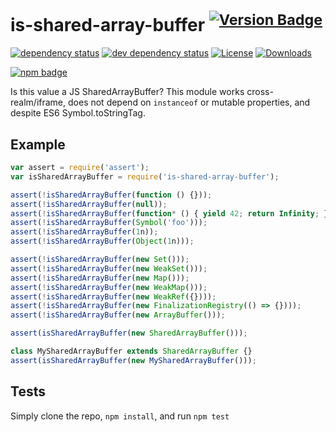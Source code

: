 # is-shared-array-buffer <sup>[![Version Badge][2]][1]</sup>

[![dependency status][5]][6]
[![dev dependency status][7]][8]
[![License][license-image]][license-url]
[![Downloads][downloads-image]][downloads-url]

[![npm badge][11]][1]

Is this value a JS SharedArrayBuffer? This module works cross-realm/iframe, does not depend on `instanceof` or mutable
properties, and despite ES6 Symbol.toStringTag.

## Example

```js
var assert = require('assert');
var isSharedArrayBuffer = require('is-shared-array-buffer');

assert(!isSharedArrayBuffer(function () {}));
assert(!isSharedArrayBuffer(null));
assert(!isSharedArrayBuffer(function* () { yield 42; return Infinity; });
assert(!isSharedArrayBuffer(Symbol('foo')));
assert(!isSharedArrayBuffer(1n));
assert(!isSharedArrayBuffer(Object(1n)));

assert(!isSharedArrayBuffer(new Set()));
assert(!isSharedArrayBuffer(new WeakSet()));
assert(!isSharedArrayBuffer(new Map()));
assert(!isSharedArrayBuffer(new WeakMap()));
assert(!isSharedArrayBuffer(new WeakRef({})));
assert(!isSharedArrayBuffer(new FinalizationRegistry(() => {})));
assert(!isSharedArrayBuffer(new ArrayBuffer()));

assert(isSharedArrayBuffer(new SharedArrayBuffer()));

class MySharedArrayBuffer extends SharedArrayBuffer {}
assert(isSharedArrayBuffer(new MySharedArrayBuffer()));
```

## Tests

Simply clone the repo, `npm install`, and run `npm test`

[1]: https://npmjs.org/package/is-shared-array-buffer

[2]: https://versionbadg.es/inspect-js/is-shared-array-buffer.svg

[5]: https://david-dm.org/inspect-js/is-shared-array-buffer.svg

[6]: https://david-dm.org/inspect-js/is-shared-array-buffer

[7]: https://david-dm.org/inspect-js/is-shared-array-buffer/dev-status.svg

[8]: https://david-dm.org/inspect-js/is-shared-array-buffer#info=devDependencies

[11]: https://nodei.co/npm/is-shared-array-buffer.png?downloads=true&stars=true

[license-image]: https://img.shields.io/npm/l/is-shared-array-buffer.svg

[license-url]: LICENSE

[downloads-image]: https://img.shields.io/npm/dm/is-shared-array-buffer.svg

[downloads-url]: https://npm-stat.com/charts.html?package=is-shared-array-buffer
